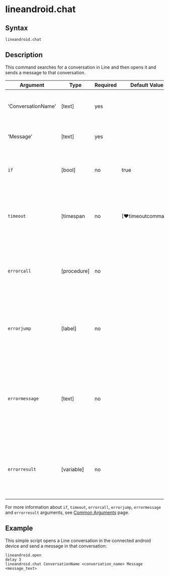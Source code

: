# lineandroid.chat

## Syntax

```G1ANT
lineandroid.chat
```

## Description

This command searches for a conversation in Line and then opens it and sends a message to that conversation.

| Argument | Type | Required | Default Value | Description |
| -------- | ---- | -------- | ------------- | ----------- |
|'ConversationName'| [text]     |yes       |                                                             |Enter the conversation name that needs to be searched.  |    
|'Message'         | [text]     |yes       |                                                            |Enter the message that needs to be sent        |
| `if`             | [bool]     | no       | true                                                        | Executes the command only if a specified condition is true   |
| `timeout`        | [timespan  | no       | [♥timeoutcommand]| Specifies time in milliseconds for G1ANT.Robot to wait for the command to be executed |
| `errorcall`      | [procedure]| no       |                                                             | Name of a procedure to call when the command throws an exception or when a given `timeout` expires |
| `errorjump`      | [label]    | no       |                                                             | Name of the label to jump to when the command throws an exception or when a given `timeout` expires |
| `errormessage`   | [text]     | no       |                                                             | A message that will be shown in case the command throws an exception or when a given `timeout` expires, and no `errorjump` argument is specified |
| `errorresult`    | [variable] | no       |                                                             | Name of a variable that will store the returned exception. The variable will be of [error](https://manual.g1ant.com/link/G1ANT.Language/G1ANT.Language/Structures/ErrorStructure.md) structure  |

For more information about `if`, `timeout`, `errorcall`, `errorjump`, `errormessage` and `errorresult` arguments, see [Common Arguments](https://manual.g1ant.com/link/G1ANT.Manual/appendices/common-arguments.md) page.

## Example

This simple script opens a Line conversation in the connected android device and send a message in that conversation:

```G1ANT
lineandroid.open
delay 3
lineandroid.chat ConversationName <conversation_name> Message <message_text> 

```
